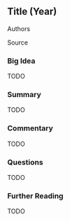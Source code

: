 ## Title (Year)

Authors

Source

### Big Idea

TODO

### Summary

TODO

### Commentary

TODO

### Questions

TODO

### Further Reading

TODO